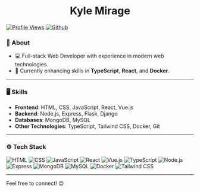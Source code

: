 <h1 style="text-align:center;">
  Kyle Mirage
</h1>

[![Profile Views](https://hits.seeyoufarm.com/api/count/incr/badge.svg?url=https%3A%2F%2Fgithub.com%2FMoon-Fang-Su&count_bg=%2379C83D&title_bg=%23555555&icon=&icon_color=%23E7E7E7&title=Profile+Views&edge_flat=false)](https://github.com/Moon-Fang-Su) [![Github](https://img.shields.io/github/followers/Moon-Fang-Su?label=Follow&style=social)](https://github.com/Moon-Fang-Su)

### 📄 About

- 💻 Full-stack Web Developer with experience in modern web technologies.
- 🌱 Currently enhancing skills in **TypeScript**, **React**, and **Docker**.

---

### 🖥 Skills  

- **Frontend**: HTML, CSS, JavaScript, React, Vue.js  
- **Backend**: Node.js, Express, Flask, Django  
- **Databases**: MongoDB, MySQL  
- **Other Technologies**: TypeScript, Tailwind CSS, Docker, Git  

---

### ⚙️ Tech Stack  

![HTML](https://img.shields.io/badge/-HTML-05122A?style=flat-square&logo=HTML5&color=353535) ![CSS](https://img.shields.io/badge/-CSS-05122A?style=flat-square&logo=CSS3&color=353535)  ![JavaScript](https://img.shields.io/badge/-JavaScript-05122A?style=flat-square&logo=JavaScript&color=353535)  ![React](https://img.shields.io/badge/-React-05122A?style=flat-square&logo=React&color=353535)  ![Vue.js](https://img.shields.io/badge/-Vue.js-05122A?style=flat-square&logo=Vue.js&color=353535)  ![TypeScript](https://img.shields.io/badge/-TypeScript-05122A?style=flat-square&logo=TypeScript&color=353535)  ![Node.js](https://img.shields.io/badge/-Node.js-05122A?style=flat-square&logo=Node.js&color=353535)  ![Express](https://img.shields.io/badge/-Express-05122A?style=flat-square&logo=Express&color=353535)  ![MongoDB](https://img.shields.io/badge/-MongoDB-05122A?style=flat-square&logo=MongoDB&color=353535)  ![MySQL](https://img.shields.io/badge/-MySQL-05122A?style=flat-square&logo=MySQL&color=353535)  ![Docker](https://img.shields.io/badge/-Docker-05122A?style=flat-square&logo=Docker&color=353535)  ![Tailwind CSS](https://img.shields.io/badge/-Tailwind%20CSS-05122A?style=flat-square&logo=Tailwind-CSS&color=353535)  

--- 

Feel free to connect! 😊
